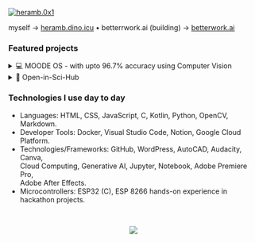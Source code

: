 [![heramb.0x1](https://github.com/Heramb0x1/Heramb0x1/releases/download/resources/Wl-banner.jpg)](https://linktr.ee/heramb.0x1)

myself &rarr; [heramb.dino.icu](https://heramb.dino.icu) • betterrwork.ai (building) &rarr; [betterwork.ai](https://dub.sh/betterwork-ai)

### Featured projects

<details>
  <summary>
     💻 MOODE OS -  with upto 96.7% accuracy using Computer Vision      
  </summary>

  <br />
  

  <img align="right" width="40%" src="https://github.com/Heramb0x1/Heramb0x1/releases/download/resources/MoodE.gif" />

  [MOODE OS](https://github.com/Heramb0x1/MoodE-development) WebOS built for Mood-Based Environment development using computer vision techniques.
  
  **Tech stack**:
  - Firmware
    - Language: Embedded C, python
    - Microcontroller: ESP8266
    - SDKs: Blynk
   
  - Website (soon..)
  
  Repository (in dev.): [**GitHub**](https://github.com/Heramb0x1/MoodE-development) <br>
  blog: [**MOODE OS**](https://heramb.dino.icu/projects/project1.html) <br>
</details>

<details>
  <summary>📑 Open-in-Sci-Hub</summary>

  <br />


  <img align="right" width="40%" src="https://github.com/Heramb0x1/Heramb0x1/releases/download/resources/glimpse-demo-open-in-sh.gif" />
  
  [Open-in-Sci-Hub](https://dub.sh/open-in-sh/ph) is a browser extension for researchers, students, and knowledge seekers. 
  Access research papers via Sci-Hub instantly with a hotkey or single-click. 
  Simplify your workflow, save time, and focus on what matters—your research!

  **Tech stack**:
  - Language: Modern Js
  - GUI: Tailwind CSS (for the website)
  
  Website: [**web**](https://betterwork-ai.dino.icu) <br>
  launch: [**product hunt**](https://dub.sh/open-in-sh/ph) <br>
  Video: [**Youtube**](https://youtu.be/NjJVSYgGVqk)
</details>



### Technologies I use day to day

- Languages: HTML, CSS, JavaScript, C, Kotlin, Python, OpenCV, Markdown.
- Developer Tools: Docker, Visual Studio Code, Notion, Google Cloud Platform.
- Technologies/Frameworks: GitHub, WordPress, AutoCAD, Audacity, Canva, <br> Cloud Computing,
  Generative AI, Jupyter, Notebook, Adobe Premiere Pro, <br> Adobe After Effects.
- Microcontrollers: ESP32 (C), ESP 8266 hands-on experience in hackathon projects.

<br>

<p align="center"><img align="center" src="https://profile-counter.glitch.me/{Heramb0x1}/count.svg" /></p> 
<br>
